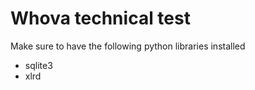 # Whova technical test

Make sure to have the following python libraries installed
 - sqlite3
 - xlrd


